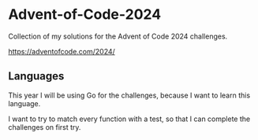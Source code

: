 # Advent-of-Code-2024

Collection of my solutions for the Advent of Code 2024 challenges.

https://adventofcode.com/2024/

## Languages

This year I will be using Go for the challenges, because I want to learn this language.

I want to try to match every function with a test, so that I can complete the challenges on first try.

